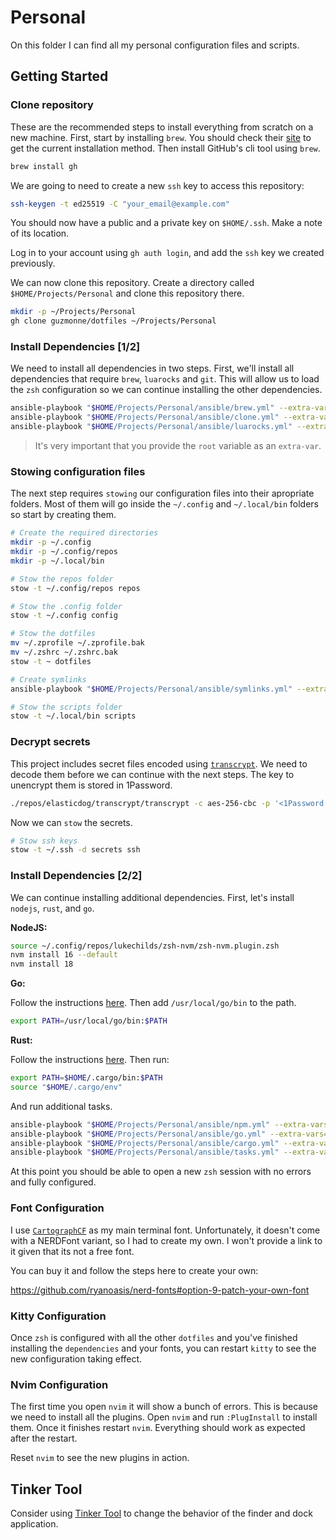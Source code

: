 # Personal

On this folder I can find all my personal configuration files and scripts.

## Getting Started

### Clone repository

These are the recommended steps to install everything from scratch on a new machine. First, start by
installing `brew`. You should check their [site](https://brew.sh/) to get the current installation method. Then install GitHub's cli tool using `brew`.

```bash
brew install gh
```

We are going to need to create a new `ssh` key to access this repository:

```bash
ssh-keygen -t ed25519 -C "your_email@example.com"
```

You should now have a public and a private key on `$HOME/.ssh`. Make a note of its location.

Log in to your account using `gh auth login`, and add the `ssh` key we created previously.

We can now clone this repository. Create a directory called `$HOME/Projects/Personal` and clone
this repository there.

```bash
mkdir -p ~/Projects/Personal
gh clone guzmonne/dotfiles ~/Projects/Personal
```

### Install Dependencies [1/2]

We need to install all dependencies in two steps. First, we'll install all dependencies that require
`brew`, `luarocks` and `git`. This will allow us to load the `zsh` configuration so we can continue
installing the other dependencies.

```bash
ansible-playbook "$HOME/Projects/Personal/ansible/brew.yml" --extra-vars="root=$HOME/Projects/Personal"
ansible-playbook "$HOME/Projects/Personal/ansible/clone.yml" --extra-vars="root=$HOME/Projects/Personal"
ansible-playbook "$HOME/Projects/Personal/ansible/luarocks.yml" --extra-vars="root=$HOME/Projects/Personal"
```

> It's very important that you provide the `root` variable as an `extra-var`.

### Stowing configuration files

The next step requires `stowing` our configuration files into their apropriate folders. Most of them
will go inside the `~/.config` and `~/.local/bin` folders so start by creating them.

```bash
# Create the required directories
mkdir -p ~/.config
mkdir -p ~/.config/repos
mkdir -p ~/.local/bin

# Stow the repos folder
stow -t ~/.config/repos repos

# Stow the .config folder
stow -t ~/.config config

# Stow the dotfiles
mv ~/.zprofile ~/.zprofile.bak
mv ~/.zshrc ~/.zshrc.bak
stow -t ~ dotfiles

# Create symlinks
ansible-playbook "$HOME/Projects/Personal/ansible/symlinks.yml" --extra-vars="root=$HOME/Projects/Personal"

# Stow the scripts folder
stow -t ~/.local/bin scripts
```

### Decrypt secrets

This project includes secret files encoded using [`transcrypt`](https://github.com/elasticdog/transcrypt).
We need to decode them before we can continue with the next steps. The key to unencrypt them is stored
in 1Password.

```bash
./repos/elasticdog/transcrypt/transcrypt -c aes-256-cbc -p '<1Password secrets password>'
```

Now we can `stow` the secrets.

```bash
# Stow ssh keys
stow -t ~/.ssh -d secrets ssh
```

### Install Dependencies [2/2]

We can continue installing additional dependencies. First, let's install `nodejs`, `rust`, and `go`.

**NodeJS:**

```bash
source ~/.config/repos/lukechilds/zsh-nvm/zsh-nvm.plugin.zsh
nvm install 16 --default
nvm install 18
```

**Go:**

Follow the instructions [here](https://go.dev/doc/install). Then add `/usr/local/go/bin` to the path.

```bash
export PATH=/usr/local/go/bin:$PATH
```

**Rust:**

Follow the instructions [here](https://www.rust-lang.org/tools/install). Then run:

```bash
export PATH=$HOME/.cargo/bin:$PATH
source "$HOME/.cargo/env"
```

And run additional tasks.

```bash
ansible-playbook "$HOME/Projects/Personal/ansible/npm.yml" --extra-vars="root=$HOME/Projects/Personal"
ansible-playbook "$HOME/Projects/Personal/ansible/go.yml" --extra-vars="root=$HOME/Projects/Personal"
ansible-playbook "$HOME/Projects/Personal/ansible/cargo.yml" --extra-vars="root=$HOME/Projects/Personal"
ansible-playbook "$HOME/Projects/Personal/ansible/tasks.yml" --extra-vars="root=$HOME/Projects/Personal"
```

At this point you should be able to open a new `zsh` session with no errors and fully configured.

### Font Configuration

I use [`CartographCF`](https://connary.com/cartograph.html) as my main terminal font. Unfortunately, 
it doesn't come with a NERDFont variant, so I had to create my own. I won't provide a link to it
given that its not a free font.

You can buy it and follow the steps here to create your own:

https://github.com/ryanoasis/nerd-fonts#option-9-patch-your-own-font

### Kitty Configuration

Once `zsh` is configured with all the other `dotfiles` and you've finished installing the `dependencies`
and your fonts, you can restart `kitty` to see the new configuration taking effect.

### Nvim Configuration

The first time you open `nvim` it will show a bunch of errors. This is because we need to install all
the plugins. Open `nvim` and run `:PlugInstall` to install them. Once it finishes restart `nvim`. 
Everything should work as expected after the restart.

Reset `nvim` to see the new plugins in action.

## Tinker Tool

Consider using [Tinker Tool](http://www.bresink.com/osx/TinkerToolOverview.html) to change the behavior of
the finder and dock application.
